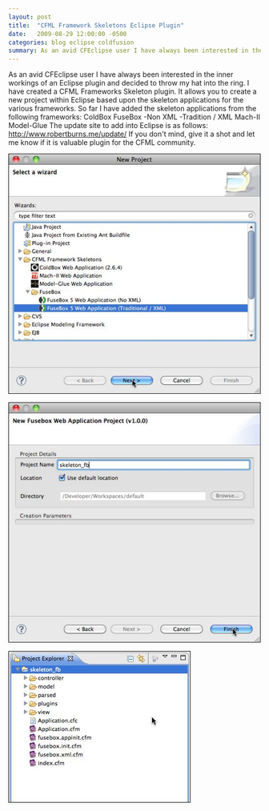 ```yaml
---
layout: post
title:  "CFML Framework Skeletons Eclipse Plugin"
date:   2009-08-29 12:00:00 -0500
categories: blog eclipse coldfusion
summary: As an avid CFEclipse user I have always been interested in the inner workings of an Eclipse plugin and decided to throw my hat into the ring!
---
```


As an avid CFEclipse user I have always been interested in the inner workings of an Eclipse plugin and decided to throw my hat into the ring.  I have created a CFML Frameworks Skeleton plugin.  It allows you to create a new project within Eclipse based upon the skeleton applications for the various frameworks.  So far I have added the skeleton applications from the following frameworks: ColdBox FuseBox -Non XML -Tradition / XML Mach-II Model-Glue The update site to add into Eclipse is as follows: http://www.robertburns.me/update/ If you don't mind, give it a shot and let me know if it is valuable plugin for the CFML community.

![New Project](/images/plugin_001_new_project.jpg)

![Name Project](/images/plugin_002_name_project.jpg)

![Project](/images/plugin_003_project.jpg)
